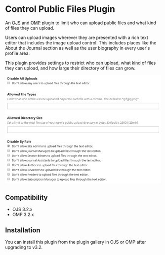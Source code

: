 # Control Public Files Plugin

An [OJS](https://github.com/pkp/ojs) and [OMP](https://github.com/pkp/omp) plugin to limit who can upload public files and what kind of files they can upload.

Users can upload images wherever they are presented with a rich text editor that includes the image upload control. This includes places like the About the Journal section as well as the user biography in every user's profile area.

This plugin provides settings to restrict who can upload, what kind of files they can upload, and how large their directory of files can grow.

![Screenshot of plugin settings](screenshot.png)

## Compatibility
* OJS 3.2.x
* OMP 3.2.x

## Installation

You can install this plugin from the plugin gallery in OJS or OMP after upgrading to v3.2.
